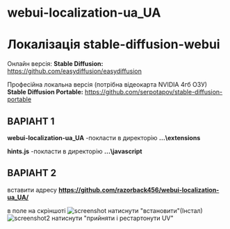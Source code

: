 # webui-localization-ua_UA
# Локалізація  stable-diffusion-webui

Онлайн версія:  **Stable Diffusion:** https://github.com/easydiffusion/easydiffusion

Професійна  локальна версія (потрібна відеокарта NVIDIA 4гб ОЗУ) **Stable Diffusion Portable:** https://github.com/serpotapov/stable-diffusion-portable

## ВАРІАНТ 1

**webui-localization-ua_UA**    -покласти в директорію     **...\extensions**

**hints.js**  -покласти в директорію     **...\javascript**


 ## ВАРІАНТ  2
 вставити адресу **https://github.com/razorback456/webui-localization-ua_UA/**
 
 в поле на скріншоті 
![screenshot](https://github.com/razorback456/webui-localization-ua_UA/assets/11790479/f4a9043d-9202-4910-bcce-8075db7f546a)
натиснути "встановити"(Інстал)
 ![screenshot2](https://github.com/razorback456/webui-localization-ua_UA/assets/11790479/603c74be-eec2-4951-af72-83aa2e448606)
натиснути "прийняти і рестартонути UV"

